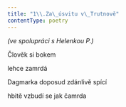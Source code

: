 ```yaml
---
title: "1\\.Za\_úsvitu v\_Trutnově"
contentType: poetry
---
```


<section>

_(ve spolupráci s Helenkou P.)_

</section>

<section>

Člověk si bokem

lehce zamrdá

Dagmarka doposud zdánlivě spící

hbitě vzbudí se jak čamrda

</section>
